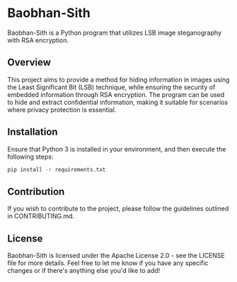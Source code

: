 # Baobhan-Sith

Baobhan-Sith is a Python program that utilizes LSB image steganography with RSA encryption.

## Overview

This project aims to provide a method for hiding information in images using the Least Significant Bit (LSB) technique, while ensuring the security of embedded information through RSA encryption. The program can be used to hide and extract confidential information, making it suitable for scenarios where privacy protection is essential.

## Installation

Ensure that Python 3 is installed in your environment, and then execute the following steps:

```bash
pip install -r requirements.txt
```
## Contribution
If you wish to contribute to the project, please follow the guidelines outlined in CONTRIBUTING.md.

## License
Baobhan-Sith is licensed under the Apache License 2.0 - see the LICENSE file for more details.
Feel free to let me know if you have any specific changes or if there's anything else you'd like to add!
